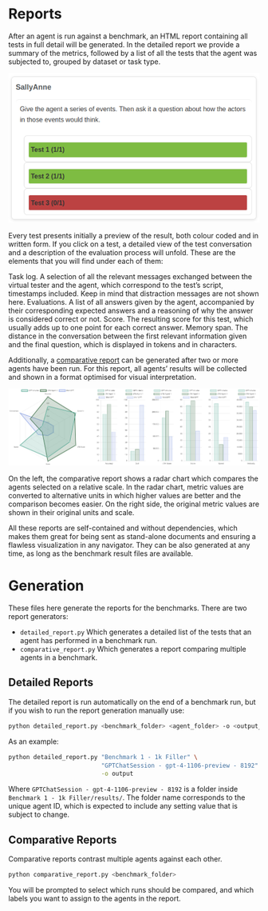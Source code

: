 # Reports

After an agent is run against a benchmark, an HTML report containing all tests in full detail will be generated.
In the detailed report we provide a summary of the metrics, followed by a list of all the tests that the agent was subjected to, grouped by dataset or task type.

![This is how the test results are displayed in the detailed report. Tests are grouped by dataset or task type, which includes a description and the list of tests with the scores colour-coded in it.](sally-anne.png)

Every test presents initially a preview of the result, both colour coded and in written form. If you click on a test, a detailed view of the test conversation and a description of the evaluation process will unfold. These are the elements that you will find under each of them:

Task log. A selection of all the relevant messages exchanged between the virtual tester and the agent, which correspond to the test’s script, timestamps included. Keep in mind that distraction messages are not shown here.
Evaluations. A list of all answers given by the agent, accompanied by their corresponding expected answers and a reasoning of why the answer is considered correct or not.
Score. The resulting score for this test, which usually adds up to one point for each correct answer.
Memory span. The distance in the conversation between the first relevant information given and the final question, which is displayed in tokens and in characters.

Additionally, a [comparative report](https://htmlpreview.github.io/?https://github.com/GoodAI/goodai-ltm-benchmark/blob/main/data/reports/Comparative%20Report%20-%20Benchmark%201%20-%2010k%20Filler.html) can be generated after two or more agents have been run. For this report, all agents’ results will be collected and shown in a format optimised for visual interpretation.


![The comparative report](comparative_report.png)

On the left, the comparative report shows a radar chart which compares the agents selected on a relative scale. In the radar chart, metric values are converted to alternative units in which higher values are better and the comparison becomes easier. On the right side, the original metric values are shown in their original units and scale.

All these reports are self-contained and without dependencies, which makes them great for being sent as stand-alone documents and ensuring a flawless visualization in any navigator. They can be also generated at any time, as long as the benchmark result files are available.

# Generation

These files here generate the reports for the benchmarks. There are two report generators:
* `detailed_report.py` Which generates a detailed list of the tests that an agent has performed in a benchmark run.
* `comparative_report.py` Which generates a report comparing multiple agents in a benchmark.

## Detailed Reports

The detailed report is run automatically on the end of a benchmark run, but if you wish to run the report generation manually use:
```bash
python detailed_report.py <benchmark_folder> <agent_folder> -o <output_name>
```

As an example:
```bash
python detailed_report.py "Benchmark 1 - 1k Filler" \
                          "GPTChatSession - gpt-4-1106-preview - 8192" \
                          -o output
```
Where `GPTChatSession - gpt-4-1106-preview - 8192` is a folder inside `Benchmark 1 - 1k Filler/results/`. The folder name corresponds to the unique agent ID, which is expected to include any setting value that is subject to change.

## Comparative Reports

Comparative reports contrast multiple agents against each other.
```bash
python comparative_report.py <benchmark_folder>
```
You will be prompted to select which runs should be compared, and which labels you want to assign to the agents in the report.

##

